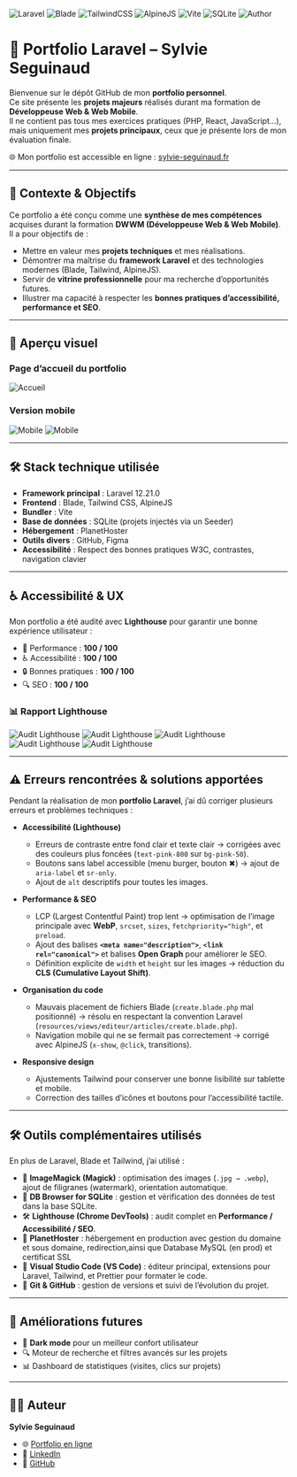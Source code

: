 ![Laravel](https://img.shields.io/badge/Laravel-12.21.0-orange?logo=laravel&logoColor=white)
![Blade](https://img.shields.io/badge/Blade-Templates-red?logo=laravel&logoColor=white)
![TailwindCSS](https://img.shields.io/badge/TailwindCSS-3.4-blue?logo=tailwind-css&logoColor=white)
![AlpineJS](https://img.shields.io/badge/Alpine.js-3.x-lightblue?logo=javascript&logoColor=black)
![Vite](https://img.shields.io/badge/Vite-5-purple?logo=vite&logoColor=white)
![SQLite](https://img.shields.io/badge/SQLite-3-blue?logo=sqlite&logoColor=white)
![Author](https://img.shields.io/badge/Auteur-Sylvie%20Seguinaud-pink?logo=github&logoColor=white)

# 🌸 Portfolio Laravel – Sylvie Seguinaud

Bienvenue sur le dépôt GitHub de mon **portfolio personnel**.  
Ce site présente les **projets majeurs** réalisés durant ma formation de **Développeuse Web & Web Mobile**.  
Il ne contient pas tous mes exercices pratiques (PHP, React, JavaScript…), mais uniquement mes **projets principaux**, ceux que je présente lors de mon évaluation finale.

🌐 Mon portfolio est accessible en ligne : [sylvie-seguinaud.fr](https://sylvie-seguinaud.fr)

---

## 📖 Contexte & Objectifs

Ce portfolio a été conçu comme une **synthèse de mes compétences** acquises durant la formation **DWWM (Développeuse Web & Web Mobile)**.  
Il a pour objectifs de :  

- Mettre en valeur mes **projets techniques** et mes réalisations.  
- Démontrer ma maîtrise du **framework Laravel** et des technologies modernes (Blade, Tailwind, AlpineJS).  
- Servir de **vitrine professionnelle** pour ma recherche d’opportunités futures.  
- Illustrer ma capacité à respecter les **bonnes pratiques d’accessibilité, performance et SEO**.  

---

## 📱 Aperçu visuel

### Page d’accueil du portfolio
![Accueil](captures/accueil.webp)

### Version mobile
![Mobile](captures/mobile.webp)
![Mobile](captures/mobile2.webp)

---

## 🛠️ Stack technique utilisée

- **Framework principal** : Laravel 12.21.0  
- **Frontend** : Blade, Tailwind CSS, AlpineJS  
- **Bundler** : Vite  
- **Base de données** : SQLite (projets injectés via un Seeder)  
- **Hébergement** : PlanetHoster  
- **Outils divers** : GitHub, Figma  
- **Accessibilité** : Respect des bonnes pratiques W3C, contrastes, navigation clavier  

---

## ♿ Accessibilité & UX

Mon portfolio a été audité avec **Lighthouse** pour garantir une bonne expérience utilisateur :

- 🚀 Performance : **100 / 100**  
- ♿ Accessibilité : **100 / 100**  
- 🔒 Bonnes pratiques : **100 / 100**  
- 🔍 SEO : **100 / 100**  

### 📊 Rapport Lighthouse
![Audit Lighthouse](captures/accueil-lighthouse.webp)
![Audit Lighthouse](captures/apropos-lighthouse.webp)
![Audit Lighthouse](captures/CV-lighthouse.webp)
![Audit Lighthouse](captures/projets-lighthouse.webp)
![Audit Lighthouse](captures/voyages-lighthouse.webp)

---

## ⚠️ Erreurs rencontrées & solutions apportées

Pendant la réalisation de mon **portfolio Laravel**, j’ai dû corriger plusieurs erreurs et problèmes techniques :  

- **Accessibilité (Lighthouse)**  
  - Erreurs de contraste entre fond clair et texte clair → corrigées avec des couleurs plus foncées (`text-pink-800` sur `bg-pink-50`).  
  - Boutons sans label accessible (menu burger, bouton ✖) → ajout de `aria-label` et `sr-only`.  
  - Ajout de `alt` descriptifs pour toutes les images.  

- **Performance & SEO**  
  - LCP (Largest Contentful Paint) trop lent → optimisation de l’image principale avec **WebP**, `srcset`, `sizes`, `fetchpriority="high"`, et `preload`.  
  - Ajout des balises **`<meta name="description">`**, **`<link rel="canonical">`** et balises **Open Graph** pour améliorer le SEO.  
  - Définition explicite de `width` et `height` sur les images → réduction du **CLS (Cumulative Layout Shift)**.  

- **Organisation du code**  
  - Mauvais placement de fichiers Blade (`create.blade.php` mal positionné) → résolu en respectant la convention Laravel (`resources/views/editeur/articles/create.blade.php`).  
  - Navigation mobile qui ne se fermait pas correctement → corrigé avec AlpineJS (`x-show`, `@click`, transitions).  

- **Responsive design**  
  - Ajustements Tailwind pour conserver une bonne lisibilité sur tablette et mobile.  
  - Correction des tailles d’icônes et boutons pour l’accessibilité tactile.  

---

## 🛠️ Outils complémentaires utilisés

En plus de Laravel, Blade et Tailwind, j’ai utilisé :  

- 🎨 **ImageMagick (Magick)** : optimisation des images (`.jpg → .webp`), ajout de filigranes (watermark), orientation automatique.  
- 📂 **DB Browser for SQLite** : gestion et vérification des données de test dans la base SQLite.  
- 🛠️ **Lighthouse (Chrome DevTools)** : audit complet en **Performance / Accessibilité / SEO**.  
- 🚀 **PlanetHoster** : hébergement en production avec gestion du domaine et sous domaine, redirection,ainsi que Database MySQL (en prod) et certificat SSL  
- 📝 **Visual Studio Code (VS Code)** : éditeur principal, extensions pour Laravel, Tailwind, et Prettier pour formater le code.  
- 🧭 **Git & GitHub** : gestion de versions et suivi de l’évolution du projet.  

---

## 🚀 Améliorations futures

- 🌙 **Dark mode** pour un meilleur confort utilisateur  
- 🔍 Moteur de recherche et filtres avancés sur les projets  
- 📊 Dashboard de statistiques (visites, clics sur projets)  

---

## 👩‍💻 Auteur

**Sylvie Seguinaud**  

- 🌐 [Portfolio en ligne](https://sylvie-seguinaud.fr)  
- 💼 [LinkedIn](https://linkedin.com/in/sylvie-seguinaud)  
- 🐙 [GitHub](https://github.com/sosylvie1)  
